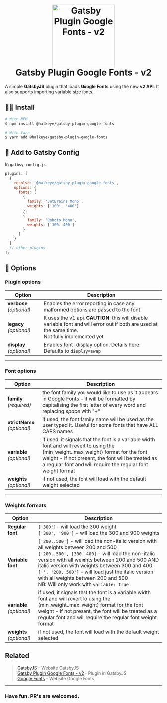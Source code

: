 <h1 align="center">
  <br>
  <a href="https://www.gatsbyjs.com/plugins/@halkeye/gatsby-plugin-google-fonts/"><img src="https://user-images.githubusercontent.com/7539124/111890619-cfa41180-89c9-11eb-865d-e728208970b6.png" alt="Gatsby Plugin Google Fonts - v2" width="200"></a>
  <br>
  Gatsby Plugin Google Fonts - v2
  <br>
</h1>

A simple **GatsbyJS** plugin that loads **Google Fonts** using the new **v2 API**. It also supports importing variable size fonts.

## 🖖🏻 Install

```bash
# With NPM
$ npm install @halkeye/gatsby-plugin-google-fonts

# With Yarn
$ yarn add @halkeye/gatsby-plugin-google-fonts
```

## 🎉 Add to Gatsby Config

In `gatbsy-config.js`

```javascript
plugins: [
  {
    resolve: `@halkeye/gatsby-plugin-google-fonts`,
    options: {
      fonts: [
        {
          family: 'JetBrains Mono',
          weights: ['100', '400']
        },
        {
          family: 'Roboto Mono',
          weights: ['100..400']
        }
      ]
    }
  }
  // other plugins
];
```

## 🎨 Options

### Plugin options

| Option                   | Description                                                                                                                                           |
| ------------------------ | ----------------------------------------------------------------------------------------------------------------------------------------------------- |
| **verbose** _(optional)_ | Enables the error reporting in case any malformed options are passed to the font                                                                      |
| **legacy** _(optional)_  | It uses the v1 api. **CAUTION**: this will disable variable font and will error out if both are used at the same time.<br/> Not fully implemented yet |
| **display** _(optional)_ | Enables font-display option. Details [here](https://font-display.glitch.me/). <br/>Defaults to `display=swap`                                         |

---

### Font options

| Option                      | Description                                                                                                                                                                                                                                              |
| --------------------------- | -------------------------------------------------------------------------------------------------------------------------------------------------------------------------------------------------------------------------------------------------------- |
| **family** _(required)_     | the font family you would like to use as it appears in [Google Fonts](https://fonts.google.com/) - it will be formatted by capitalising the first letter of every word and replacing _space_ with "+"                                                    |
| **strictName** _(optional)_ | if used, the font family name will be used as the user typed it. Useful for some fonts that have ALL CAPS names                                                                                                                                          |
| **variable** _(optional)_   | if used, it signals that the font is a variable width font and will revert to using the (min_weight..max_weight) format for the font weight - if not present, the font will be treated as a regular font and will require the regular font weight format |
| **weights** _(optional)_    | if not used, the font will load with the default weight selected                                                                                                                                                                                         |

---

### Weights formats

| Option                    | Description                                                                                                                                                                                                                                                                                                                                                                                         |
| ------------------------- | --------------------------------------------------------------------------------------------------------------------------------------------------------------------------------------------------------------------------------------------------------------------------------------------------------------------------------------------------------------------------------------------------- |
| **Regular font**          | `['300']`- will load the 300 weight <br/> `['300', '900']` - will load the 300 and 900 weights                                                                                                                                                                                                                                                                                                      |
| **Variable font**         | `['200..500']` - will load the non-italic version with all weights between 200 and 500 <br/> `['200..500', [300..400]` - will load the non-italic version with all weights between 200 and 500 AND italic version with weights between 300 and 400 <br/> `['', '200..500']` - will load just the italic version with all weights between 200 and 500 <br/> NB: Will only work with `variable: true` |
| **variable** _(optional)_ | if used, it signals that the font is a variable width font and will revert to using the (min_weight..max_weight) format for the font weight - if not present, the font will be treated as a regular font and will require the regular font weight format                                                                                                                                            |
| **weights** _(optional)_  | if not used, the font will load with the default weight selected                                                                                                                                                                                                                                                                                                                                    |

## Related

> [GatsbyJS](https://www.gatsbyjs.com) - Website GatsbyJS <br/> [Gatsby Plugin Google Fonts - v2](https://www.gatsbyjs.com/plugins/@halkeye/gatsby-plugin-google-fonts/) - Plugin in GatsbyJS <br/> [Google Fonts](https://fonts.google.com/) - Website Google Fonts

---

### Have fun. PR's are welcomed.
